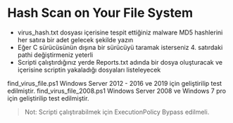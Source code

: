 # Hash Scan on Your File System


* virus_hash.txt dosyası içerisine tespit ettiğiniz malware MD5 hashlerini her satıra bir adet gelecek şekilde yazın
* Eğer C sürücüsünün dışına bir sürücüyü taramak isterseniz 4. satırdaki pathi değiştirmeniz yeterli
* Scripti çalıştırdığınız yerde Reports.txt adında bir dosya oluşturacak ve içerisine scriptin yakaladığı dosyaları listeleyecek


find_virus_file.ps1 Windows Server 2012 - 2016 ve 2019 için geliştirilip test edilmiştir.
find_virus_file_2008.ps1 Windows Server 2008 ve Windows 7 pro için geliştirilip test edilmiştir.

> Not: Scripti çalıştırabilmek için ExecutionPolicy Bypass edilmeli.
 
